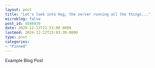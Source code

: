 ```yaml
---
layout: post
title: "Let's look into Hug, the server running all the things..."
microblog: false
post_id: 4546939
date: 2020-12-23T21:53:00-0000
lastmod: 2024-12-22T23:03:38-0000
type: post
categories:
- "Pinned"
---
```

Example Blog Post

